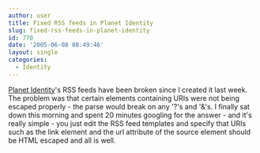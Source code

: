 ```yaml
---
author: user
title: Fixed RSS feeds in Planet Identity
slug: fixed-rss-feeds-in-planet-identity
id: 770
date: '2005-06-08 08:49:46'
layout: single
categories:
  - Identity
---
```


[Planet Identity](http://planetidentity.org/)'s RSS feeds have been broken since I created it last week. The problem was that certain elements containing URIs were not being escaped properly - the parse would break on any '?'s and '&'s. I finally sat down this morning and spent 20 minutes googling for the answer - and it's really simple - you just edit the RSS feed templates and specify that URIs such as the link element and the url attribute of the source element should be HTML escaped and all is well.